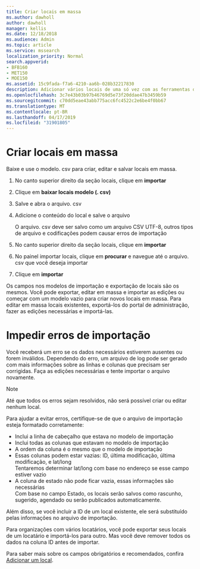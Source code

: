 ```yaml
---
title: Criar locais em massa
ms.author: dawholl
author: dawholl
manager: kellis
ms.date: 12/18/2018
ms.audience: Admin
ms.topic: article
ms.service: mssearch
localization_priority: Normal
search.appverid:
- BFB160
- MET150
- MOE150
ms.assetid: 15c9fada-f7a6-4210-aa6b-028b32217830
description: Adicionar vários locais de uma só vez com as ferramentas de importação para o portal de administração de pesquisa da Microsoft
ms.openlocfilehash: 3c7e43b03b97b46769d5e73f20ddae47b3459b59
ms.sourcegitcommit: c70dd5eae43abb775acc6fc4522c2e6be4f0bb67
ms.translationtype: MT
ms.contentlocale: pt-BR
ms.lasthandoff: 04/17/2019
ms.locfileid: "31901805"
---
```

# <a name="bulk-create-locations"></a>Criar locais em massa

Baixe e use o modelo. csv para criar, editar e salvar locais em massa. 
  
1. No canto superior direito da seção locais, clique em **importar**
    
2. Clique em **baixar locais modelo (. csv)**
    
3. Salve e abra o arquivo. csv
    
4. Adicione o conteúdo do local e salve o arquivo

    O arquivo. csv deve ser salvo como um arquivo CSV UTF-8, outros tipos de arquivo e codificações podem causar erros de importação
    
5. No canto superior direito da seção locais, clique em **importar**
    
6. No painel importar locais, clique em **procurar** e navegue até o arquivo. csv que você deseja importar 
    
7. Clique em **importar**

Os campos nos modelos de importação e exportação de locais são os mesmos. Você pode exportar, editar em massa e importar as edições ou começar com um modelo vazio para criar novos locais em massa. Para editar em massa locais existentes, exportá-los do portal de administração, fazer as edições necessárias e importá-las.

# <a name="prevent-import-errors"></a>Impedir erros de importação  
Você receberá um erro se os dados necessários estiverem ausentes ou forem inválidos. Dependendo do erro, um arquivo de log pode ser gerado com mais informações sobre as linhas e colunas que precisam ser corrigidas. Faça as edições necessárias e tente importar o arquivo novamente.
  
> [!NOTE]
> Até que todos os erros sejam resolvidos, não será possível criar ou editar nenhum local. 

Para ajudar a evitar erros, certifique-se de que o arquivo de importação esteja formatado corretamente:
- Inclui a linha de cabeçalho que estava no modelo de importação
- Inclui todas as colunas que estavam no modelo de importação
- A ordem da coluna é o mesmo que o modelo de importação
- Essas colunas podem estar vazias: ID, última modificação, última modificação, e lat/long  
Tentaremos determinar lat/long com base no endereço se esse campo estiver vazio
- A coluna de estado não pode ficar vazia, essas informações são necessárias  
Com base no campo Estado, os locais serão salvos como rascunho, sugerido, agendado ou serão publicados automaticamente.

Além disso, se você incluir a ID de um local existente, ele será substituído pelas informações no arquivo de importação.

Para organizações com vários locatários, você pode exportar seus locais de um locatário e importá-los para outro. Mas você deve remover todos os dados na coluna ID antes de importar.
  
Para saber mais sobre os campos obrigatórios e recomendados, confira [Adicionar um local](add-a-location.md).

  

